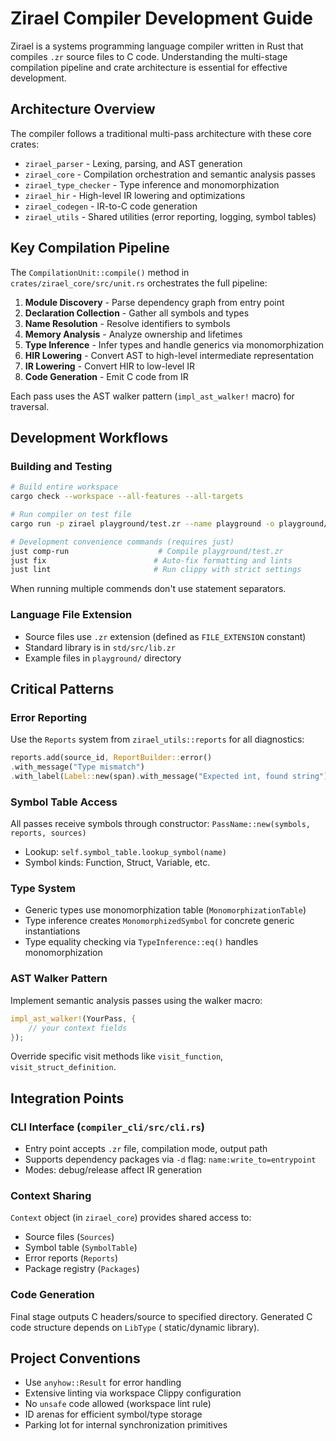 # Zirael Compiler Development Guide

Zirael is a systems programming language compiler written in Rust that compiles `.zr` source files to C code.
Understanding the multi-stage compilation pipeline and crate architecture is essential for effective development.

## Architecture Overview

The compiler follows a traditional multi-pass architecture with these core crates:

- `zirael_parser` - Lexing, parsing, and AST generation
- `zirael_core` - Compilation orchestration and semantic analysis passes
- `zirael_type_checker` - Type inference and monomorphization
- `zirael_hir` - High-level IR lowering and optimizations
- `zirael_codegen` - IR-to-C code generation
- `zirael_utils` - Shared utilities (error reporting, logging, symbol tables)

## Key Compilation Pipeline

The `CompilationUnit::compile()` method in `crates/zirael_core/src/unit.rs` orchestrates the full pipeline:

1. **Module Discovery** - Parse dependency graph from entry point
2. **Declaration Collection** - Gather all symbols and types
3. **Name Resolution** - Resolve identifiers to symbols
4. **Memory Analysis** - Analyze ownership and lifetimes
5. **Type Inference** - Infer types and handle generics via monomorphization
6. **HIR Lowering** - Convert AST to high-level intermediate representation
7. **IR Lowering** - Convert HIR to low-level IR
8. **Code Generation** - Emit C code from IR

Each pass uses the AST walker pattern (`impl_ast_walker!` macro) for traversal.

## Development Workflows

### Building and Testing

```bash
# Build entire workspace
cargo check --workspace --all-features --all-targets

# Run compiler on test file
cargo run -p zirael playground/test.zr --name playground -o playground/build

# Development convenience commands (requires just)
just comp-run                    # Compile playground/test.zr
just fix                        # Auto-fix formatting and lints
just lint                       # Run clippy with strict settings
```

When running multiple commends don't use statement separators.

### Language File Extension

- Source files use `.zr` extension (defined as `FILE_EXTENSION` constant)
- Standard library is in `std/src/lib.zr`
- Example files in `playground/` directory

## Critical Patterns

### Error Reporting

Use the `Reports` system from `zirael_utils::reports` for all diagnostics:

```rust
reports.add(source_id, ReportBuilder::error()
.with_message("Type mismatch")
.with_label(Label::new(span).with_message("Expected int, found string")));
```

### Symbol Table Access

All passes receive symbols through constructor: `PassName::new(symbols, reports, sources)`

- Lookup: `self.symbol_table.lookup_symbol(name)`
- Symbol kinds: Function, Struct, Variable, etc.

### Type System

- Generic types use monomorphization table (`MonomorphizationTable`)
- Type inference creates `MonomorphizedSymbol` for concrete generic instantiations
- Type equality checking via `TypeInference::eq()` handles monomorphization

### AST Walker Pattern

Implement semantic analysis passes using the walker macro:

```rust
impl_ast_walker!(YourPass, {
    // your context fields
});
```

Override specific visit methods like `visit_function`, `visit_struct_definition`.

## Integration Points

### CLI Interface (`compiler_cli/src/cli.rs`)

- Entry point accepts `.zr` file, compilation mode, output path
- Supports dependency packages via `-d` flag: `name:write_to=entrypoint`
- Modes: debug/release affect IR generation

### Context Sharing

`Context` object (in `zirael_core`) provides shared access to:

- Source files (`Sources`)
- Symbol table (`SymbolTable`)
- Error reports (`Reports`)
- Package registry (`Packages`)

### Code Generation

Final stage outputs C headers/source to specified directory. Generated C code structure depends on `LibType` (
static/dynamic library).

## Project Conventions

- Use `anyhow::Result` for error handling
- Extensive linting via workspace Clippy configuration
- No `unsafe` code allowed (workspace lint rule)
- ID arenas for efficient symbol/type storage
- Parking lot for internal synchronization primitives
